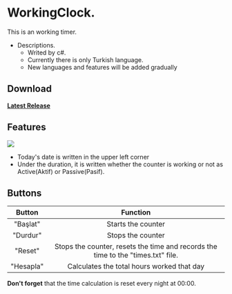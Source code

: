 # WorkingClock.
This is an working timer. 
- Descriptions.
    - Writed by c#.
    - Currently there is only Turkish language.
    - New languages ​​and features will be added gradually
 ## Download
 [**Latest Release**](https://github.com/Sithratlanches/WorkingClock/releases/latest)
## Features
![](https://img001.prntscr.com/file/img001/V4z39zaIRzWNL8aH-6kpWA.png)
- Today's date is written in the upper left corner
- Under the duration, it is written whether the counter is working or not as Active(Aktif) or Passive(Pasif).

## Buttons
| **Button** |                                   **Function**                                   |
|:----------:|:--------------------------------------------------------------------------------:|
|  "Başlat"  |                                Starts the counter                                |
|  "Durdur"  |                                 Stops the counter                                |
|   "Reset"  | Stops the counter, resets the time and records the time to the "times.txt" file. |
|  "Hesapla" |                    Calculates the total hours worked that day                    |

**Don't forget** that the time calculation is reset every night at 00:00.


